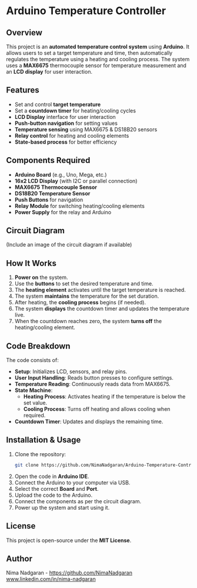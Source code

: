 # Arduino Temperature Controller 

## Overview

This project is an **automated temperature control system** using **Arduino**. It allows users to set a target temperature and time, then automatically regulates the temperature using a heating and cooling process. The system uses a **MAX6675** thermocouple sensor for temperature measurement and an **LCD display** for user interaction.

## Features

- Set and control **target temperature**
- Set a **countdown timer** for heating/cooling cycles
- **LCD Display** interface for user interaction
- **Push-button navigation** for setting values
- **Temperature sensing** using MAX6675 & DS18B20 sensors
- **Relay control** for heating and cooling elements
- **State-based process** for better efficiency

## Components Required

- **Arduino Board** (e.g., Uno, Mega, etc.)
- **16x2 LCD Display** (with I2C or parallel connection)
- **MAX6675 Thermocouple Sensor**
- **DS18B20 Temperature Sensor**
- **Push Buttons** for navigation
- **Relay Module** for switching heating/cooling elements
- **Power Supply** for the relay and Arduino

## Circuit Diagram

(Include an image of the circuit diagram if available)

## How It Works

1. **Power on** the system.
2. Use the **buttons** to set the desired temperature and time.
3. The **heating element** activates until the target temperature is reached.
4. The system **maintains** the temperature for the set duration.
5. After heating, the **cooling process** begins (if needed).
6. The system **displays** the countdown timer and updates the temperature live.
7. When the countdown reaches zero, the system **turns off** the heating/cooling element.

## Code Breakdown

The code consists of:

- **Setup**: Initializes LCD, sensors, and relay pins.
- **User Input Handling**: Reads button presses to configure settings.
- **Temperature Reading**: Continuously reads data from MAX6675.
- **State Machine**:
  - **Heating Process**: Activates heating if the temperature is below the set value.
  - **Cooling Process**: Turns off heating and allows cooling when required.
- **Countdown Timer**: Updates and displays the remaining time.

## Installation & Usage

1. Clone the repository:
   ```sh
   git clone https://github.com/NimaNadgaran/Arduino-Temperature-Controller.git
   ```
2. Open the code in **Arduino IDE**.
3. Connect the Arduino to your computer via USB.
4. Select the correct **Board** and **Port**.
5. Upload the code to the Arduino.
6. Connect the components as per the circuit diagram.
7. Power up the system and start using it.

## License

This project is open-source under the **MIT License**.

## Author

Nima Nadgaran - https://github.com/NimaNadgaran
www.linkedin.com/in/nima-nadgaran


